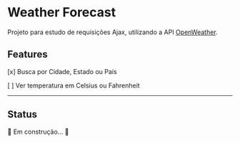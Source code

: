 # Weather Forecast

Projeto para estudo de requisições Ajax, utilizando a API [OpenWeather](https://openweathermap.org/).

## Features
[x] Busca por Cidade, Estado ou País

[ ] Ver temperatura em Celsius ou Fahrenheit

***

## Status
🚧  Em construção...  🚧
